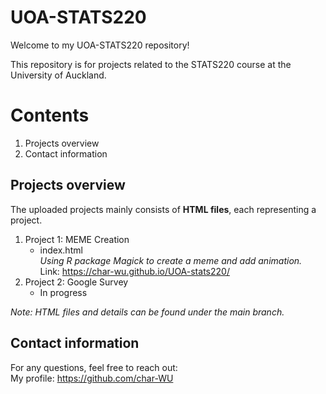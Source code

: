 # UOA-STATS220
Welcome to my UOA-STATS220 repository! 

This repository is for projects related to the STATS220 course at the University of Auckland.

# Contents
1. Projects overview
2. Contact information
   
## Projects overview
The uploaded projects mainly consists of **HTML files**, each representing a project.
1. Project 1: MEME Creation
   * index.html  
     _Using R package Magick to create a meme and add animation._  
     Link: https://char-wu.github.io/UOA-stats220/
2. Project 2: Google Survey
   * In progress
     
_Note: HTML files and details can be found under the main branch._

## Contact information
For any questions, feel free to reach out:  
My profile: https://github.com/char-WU
